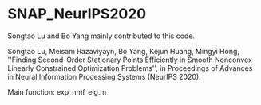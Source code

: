 # SNAP_NeurIPS2020
Songtao Lu and Bo Yang mainly contributed to this code.


Songtao Lu, Meisam Razaviyayn, Bo Yang, Kejun Huang, Mingyi Hong, ''Finding Second-Order Stationary Points Efficiently in Smooth Nonconvex Linearly Constrained Optimization Problems'', in Proceedings of Advances in Neural Information Processing Systems (NeurIPS 2020).

Main function: exp_nmf_eig.m
